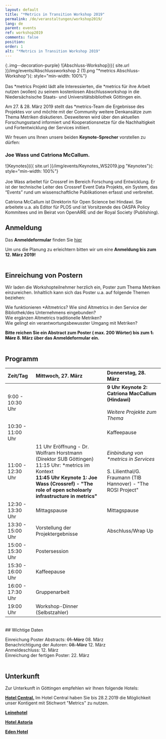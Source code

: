 ```yaml
---
layout: default
title: "*Metrics in Transition Workshop 2019"
permalink: /de/veranstaltungen/workshop2019/
lang: de
parent: events
ref: workshop2019
comments: false
position:
order: 1
alt: "*Metrics in Transition Workshop 2019"
---
```


<!-- Start editing content here-->

{:.img--decoration-purple}
![Abschluss-Workshop]({{ site.url }}/img/events/Abschlussworkshop 2 (1).png "*metrics Abschluss-Workshop"){: style="min-width: 100%"}
<br> 
<br> 
Das \*metrics Projekt lädt alle Interessierten, die \*metrics für ihre Arbeit nutzen (wollen) zu seinem kostenlosen Abschlussworkshop in die Niedersächsische Staats- und Universitätsbibliothek Göttingen ein.  
  
Am 27. & 28. März 2019 stellt das \*metrics-Team die Ergebnisse des Projektes vor und möchte mit der Community weitere Denkansätze zum Thema Metriken diskutieren. Desweiteren wird über den aktuellen Forschungsstand informiert und Kooperationsnetze für die Nachhaltigkeit und Fortentwicklung der Services initiiert.

Wir freuen uns Ihnen unsere beiden **Keynote-Sprecher** vorstellen zu dürfen:  
  
### Joe Wass und Catriona McCallum.

![Keynotes]({{ site.url }}/img/events/Keynotes_WS2019.jpg "Keynotes"){: style="min-width: 100%"}
<br>
<br>
Joe Wass arbeitet für Crossref im Bereich Forschung und Entwicklung. Er ist der technische Leiter des Crossref Event Data Projekts, ein System, das “Events” rund um wissenschaftliche Publikationen erfasst und verbreitet. 

Catriona McCallum ist Direktorin für Open Science bei Hindawi. Sie arbeitete u.a. als Editor für PLOS und ist Vorsitzende des OASPA Policy Kommitees und im Beirat von OpenAIRE und der Royal Society (Publishing).
   <br>
   
## Anmeldung  
        
Das **Anmeldeformular** finden Sie [hier](https://docs.google.com/forms/d/e/1FAIpQLSdigHX9aK--jC7lPbnNBNEvE3bkBSTrsUfMvMIM3btmSQ-xuQ/viewform?usp=sf_link)  
        
Um uns die Planung zu erleichtern bitten wir um eine **Anmeldung bis zum 12. März 2019!**  
         <br>
## Einreichung von Postern   
  
Wir laden die Workshopteilnehmer herzlich ein, Poster zum Thema Metriken einzureichen. Inhaltlich kann sich das Poster u.a. auf folgende Themen beziehen:  
  
Wie funktionieren \*Altmetrics? Wie sind Altmetrics in den Service der Bibliothek/des Unternehmens eingebunden?  
Wie ergänzen Altmetrics traditionelle Metriken?  
Wie gelingt ein verantwortungsbewusster Umgang mit Metriken?  
  
**Bitte reichen Sie ein Abstract zum Poster ( max. 200 Wörter) bis zum ~~1. März~~ 8. März über das Anmeldeformular ein.**   
      <br>
## Programm  

|Zeit/Tag|Mittwoch, 27. März|Donnerstag, 28. März|   
|:---|:---|:---|  
|9:00 - 10:30 Uhr| |**9 Uhr Keynote 2: Catriona MacCallum (Hindawi)**<br><br>*Weitere Projekte zum Thema*|  
|10:30 - 11:00 Uhr| |Kaffeepause|
|11:00 - 12:30 Uhr|11 Uhr Eröffnung - Dr. Wolfram Horstmann (Direktor SUB Göttingen)<br>11:15 Uhr: \*metrics im Kontext<br>**11:45 Uhr Keynote 1: Joe Wass (Crossref) - "The role of open scholoarly infrastructure in metrics"**|*Einbindung von \*metrics in Services*<br><br>S. Lilienthal/G. Fraumann (TIB Hannover) - "The ROSI Project"|        
|12:30 - 13:30 Uhr|Mittagspause|Mittagspause|  
|13:30 - 15:00 Uhr|Vorstellung der Projektergebnisse|Abschluss/Wrap Up|      
|15:00 - 15:30 Uhr|Postersession| |     
|15:30 - 16:00 Uhr|Kaffeepause| |      
|16:00 - 17:30 Uhr|Gruppenarbeit| |  
|19:00 Uhr|Workshop-Dinner (Selbstzahler)| |   


<br>
## Wichtige Daten  
  
Einreichung Poster Abstracts: ~~01. März~~ 08. März  
Benachrichtigung der Autoren: ~~08. März~~ 12. März  
Anmeldeschluss: 12. März  
Einreichung der fertigen Poster: 22. März  
 <br>
## Unterkunft   
    
Zur Unterkunft in Göttingen empfehlen wir Ihnen folgende Hotels:  
  
**[Hotel Central.](https://www.hotel-central.com/willkommen_de.html)** Im Hotel Central haben Sie bis 28.2.2019 die Möglichkeit unser Kontigent mit Stichwort "Metrics" zu nutzen.  
  
**[Leinehotel](https://www.leinehotel-goe.de/)**
  
**[Hotel Astoria](https://www.astoria-goettingen.de/)**  
  
**[Eden Hotel](https://www.eden-hotel.de/)**  

<br> 



